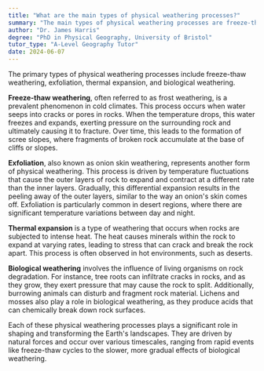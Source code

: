 ```yaml
---
title: "What are the main types of physical weathering processes?"
summary: "The main types of physical weathering processes are freeze-thaw, exfoliation, thermal expansion, and biological weathering."
author: "Dr. James Harris"
degree: "PhD in Physical Geography, University of Bristol"
tutor_type: "A-Level Geography Tutor"
date: 2024-06-07
---
```


The primary types of physical weathering processes include freeze-thaw weathering, exfoliation, thermal expansion, and biological weathering.

**Freeze-thaw weathering**, often referred to as frost weathering, is a prevalent phenomenon in cold climates. This process occurs when water seeps into cracks or pores in rocks. When the temperature drops, this water freezes and expands, exerting pressure on the surrounding rock and ultimately causing it to fracture. Over time, this leads to the formation of scree slopes, where fragments of broken rock accumulate at the base of cliffs or slopes.

**Exfoliation**, also known as onion skin weathering, represents another form of physical weathering. This process is driven by temperature fluctuations that cause the outer layers of rock to expand and contract at a different rate than the inner layers. Gradually, this differential expansion results in the peeling away of the outer layers, similar to the way an onion's skin comes off. Exfoliation is particularly common in desert regions, where there are significant temperature variations between day and night.

**Thermal expansion** is a type of weathering that occurs when rocks are subjected to intense heat. The heat causes minerals within the rock to expand at varying rates, leading to stress that can crack and break the rock apart. This process is often observed in hot environments, such as deserts.

**Biological weathering** involves the influence of living organisms on rock degradation. For instance, tree roots can infiltrate cracks in rocks, and as they grow, they exert pressure that may cause the rock to split. Additionally, burrowing animals can disturb and fragment rock material. Lichens and mosses also play a role in biological weathering, as they produce acids that can chemically break down rock surfaces.

Each of these physical weathering processes plays a significant role in shaping and transforming the Earth's landscapes. They are driven by natural forces and occur over various timescales, ranging from rapid events like freeze-thaw cycles to the slower, more gradual effects of biological weathering.
    